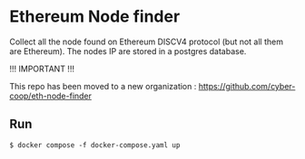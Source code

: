 # Ethereum Node finder

Collect all the node found on Ethereum DISCV4 protocol (but not all them are Ethereum). The nodes IP are stored in a postgres database.

!!! IMPORTANT !!!

This repo has been moved to a new organization : https://github.com/cyber-coop/eth-node-finder


## Run

```
$ docker compose -f docker-compose.yaml up  
```